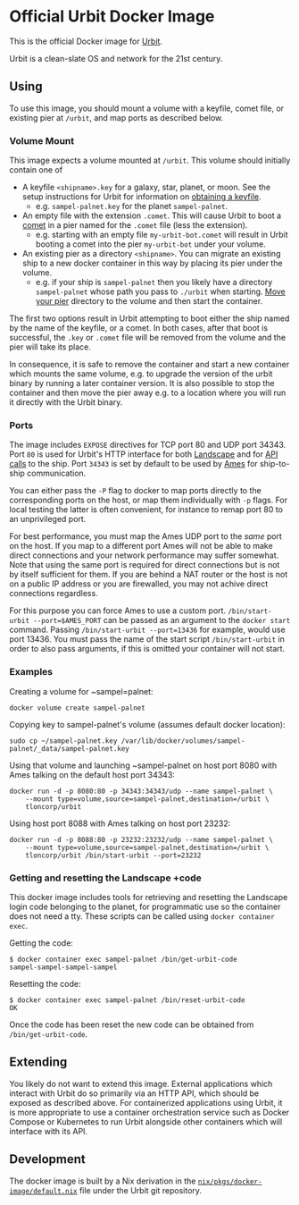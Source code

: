 # Official Urbit Docker Image

This is the official Docker image for [Urbit](https://urbit.org).

Urbit is a clean-slate OS and network for the 21st century.

## Using

To use this image, you should mount a volume with a keyfile, comet file, or existing pier at `/urbit`, and map ports
as described below.

### Volume Mount
This image expects a volume mounted at `/urbit`. This volume should initially contain one of

- A keyfile `<shipname>.key` for a galaxy, star, planet, or moon. See the setup instructions for Urbit for information on [obtaining a keyfile](https://urbit.org/using/install/).
  * e.g. `sampel-palnet.key` for the planet `sampel-palnet`.
- An empty file with the extension `.comet`. This will cause Urbit to boot a [comet](https://urbit.org/docs/glossary/comet/) in a pier named for the `.comet` file (less the extension).
  * e.g. starting with an empty file `my-urbit-bot.comet` will result in Urbit booting a comet into the pier
    `my-urbit-bot` under your volume.
- An existing pier as a directory `<shipname>`. You can migrate an existing ship to a new docker container in this way by placing its pier under the volume.
  * e.g. if your ship is `sampel-palnet` then you likely have a directory `sampel-palnet` whose path you pass to `./urbit` when starting. [Move your pier](https://urbit.org/using/operations/using-your-ship/#moving-your-pier) directory to the volume and then start the container.

The first two options result in Urbit attempting to boot either the ship named by the name of the keyfile, or a comet. In both cases, after that boot is successful, the `.key` or `.comet` file will be removed from the volume and the pier will take its place.

In consequence, it is safe to remove the container and start a new container which mounts the same volume, e.g. to upgrade the version of the urbit binary by running a later container version. It is also possible to stop the container and then move the pier away e.g. to a location where you will run it directly with the Urbit binary.

### Ports
The image includes `EXPOSE` directives for TCP port 80 and UDP port 34343. Port `80` is used for Urbit's HTTP interface for both [Landscape](https://urbit.org/docs/glossary/landscape/) and for [API calls](https://urbit.org/using/integrating-api/) to the ship. Port `34343` is set by default to be used by [Ames](https://urbit.org/docs/glossary/ames/) for ship-to-ship communication.

You can either pass the `-P` flag to docker to map ports directly to the corresponding ports on the host, or map them individually with `-p` flags. For local testing the latter is often convenient, for instance to remap port 80 to an unprivileged port.

For best performance, you must map the Ames UDP port to the *same* port on the host. If you map to a different port Ames will not be able to make direct connections and your network performance may suffer somewhat. Note that using the same port is required for direct connections but is not by itself sufficient for them. If you are behind a NAT router or the host is not on a public IP address or you are firewalled, you may not achive direct connections regardless.

For this purpose you can force Ames to use a custom port. `/bin/start-urbit --port=$AMES_PORT` can be passed as an argument to the `docker start` command. Passing `/bin/start-urbit --port=13436` for example, would use port 13436. You must pass the name of the start script `/bin/start-urbit` in order to also pass arguments, if this is omitted your container will not start.

### Examples
Creating a volume for ~sampel=palnet:
```
docker volume create sampel-palnet
```

Copying key to sampel-palnet's volume (assumes default docker location):
```
sudo cp ~/sampel-palnet.key /var/lib/docker/volumes/sampel-palnet/_data/sampel-palnet.key
```

Using that volume and launching ~sampel-palnet on host port 8080 with Ames talking on the default host port 34343:
```
docker run -d -p 8080:80 -p 34343:34343/udp --name sampel-palnet \
    --mount type=volume,source=sampel-palnet,destination=/urbit \
    tloncorp/urbit
```

Using host port 8088 with Ames talking on host port 23232:
```
docker run -d -p 8088:80 -p 23232:23232/udp --name sampel-palnet \
    --mount type=volume,source=sampel-palnet,destination=/urbit \
    tloncorp/urbit /bin/start-urbit --port=23232
```

### Getting and resetting the Landscape +code
This docker image includes tools for retrieving and resetting the Landscape login code belonging to the planet, for programmatic use so the container does not need a tty. These scripts can be called using `docker container exec`.

Getting the code:
```
$ docker container exec sampel-palnet /bin/get-urbit-code
sampel-sampel-sampel-sampel
```

Resetting the code:
```
$ docker container exec sampel-palnet /bin/reset-urbit-code
OK
```

Once the code has been reset the new code can be obtained from `/bin/get-urbit-code`.

## Extending

You likely do not want to extend this image. External applications which interact with Urbit do so primarily via an HTTP API, which should be exposed as described above. For containerized applications using Urbit, it is more appropriate to use a container orchestration service such as Docker Compose or Kubernetes to run Urbit alongside other containers which will interface with its API.

## Development
The docker image is built by a Nix derivation in the [`nix/pkgs/docker-image/default.nix`](https://github.com/urbit/urbit/tree/master/nix/pkgs/docker-image/default.nix) file under the Urbit git repository.
